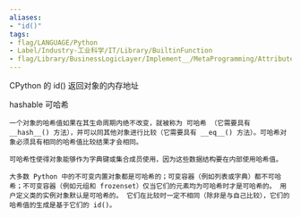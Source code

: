 ```yaml
---
aliases:
- "id()"
tags:
- flag/LANGUAGE/Python
- Label/Industry-工业科学/IT/Library/BuiltinFunction
- flag/Library/BusinessLogicLayer/Implement__/MetaProgramming/Attribute/Reflection
---
```


CPython 的 id() 返回对象的内存地址

hashable    可哈希

    一个对象的哈希值如果在其生命周期内绝不改变，就被称为 可哈希 （它需要具有 __hash__() 方法），并可以同其他对象进行比较（它需要具有 __eq__() 方法）。可哈希对象必须具有相同的哈希值比较结果才会相同。

    可哈希性使得对象能够作为字典键或集合成员使用，因为这些数据结构要在内部使用哈希值。

    大多数 Python 中的不可变内置对象都是可哈希的；可变容器（例如列表或字典）都不可哈希；不可变容器（例如元组和 frozenset）仅当它们的元素均为可哈希时才是可哈希的。 用户定义类的实例对象默认是可哈希的。 它们在比较时一定不相同（除非是与自己比较），它们的哈希值的生成是基于它们的 id()。
